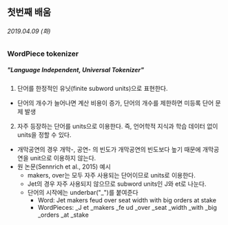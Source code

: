 ## 첫번째 배움
###### 2019.04.09 (화)


### WordPiece tokenizer
##### "Language Independent, Universal Tokenizer" 

1. 단어를 한정적인 유닛(finite subword units)으로 표현한다.
  * 단어의 개수가 늘어나면 계산 비용이 증가, 단어의 개수를 제한하면 미등록 단어 문제 발생

2. 자주 등장하는 단어를 units으로 이용한다. 즉, 언어학적 지식과 학습 데이터 없이 units을 정할 수 있다.
  * 개막공연의 경우 개막-, 공연- 의 빈도가 개막공연의 빈도보다 높기 때문에 개막공연을 unit으로 이용하지 않는다.
  * 원 논문(Sennrich et al., 2015) 예시
    + makers, over는 모두 자주 사용되는 단어이므로 units로 이용한다.
    + Jet의 경우 자주 사용되지 않으므로 subword units인 J와 et로 나눈다.
    + 단어의 시작에는 underbar("\_")를 붙여준다 
      - Word: Jet makers feud over seat width with big orders at stake 
      - WordPieces: \_J et \_makers \_fe ud \_over \_seat \_width \_with \_big \_orders \_at \_stake
    
